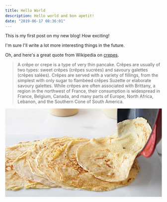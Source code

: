 ```yaml
---
title: Hello World
description: Hello world and bon apetit!
date: "2019-06-17 08:36:01"
---
```


This is my first post on my new blog! How exciting!

I'm sure I'll write a lot more interesting things in the future.

Oh, and here's a great quote from Wikipedia on
[crepes](https://en.wikipedia.org/wiki/Cr%C3%AApe).

> A crêpe or crepe is a type of very thin pancake. Crêpes are usually of two
> types: sweet crêpes (crêpes sucrées) and savoury galettes (crêpes salées).
> Crêpes are served with a variety of fillings, from the simplest with only
> sugar to flambéed crêpes Suzette or elaborate savoury galettes. While crêpes
> are often associated with Brittany, a region in the northwest of France, their
> consumption is widespread in France, Belgium, Canada, and many parts of
> Europe, North Africa, Lebanon, and the Southern Cone of South America.

![Crepe](./crepes.jpg)
